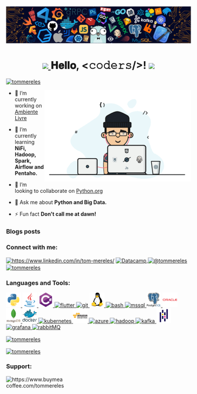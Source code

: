 <p align="center"><a href="https://github.com/TomMereles" target="_blank" rel="noreferrer"> <img src="https://raw.githubusercontent.com/KevinPatel04/KevinPatel04/master/header.png"> </a></p>
<h1 align="center">
  <a href="https://github.com/TomMereles" target="_blank" rel="noreferrer"> <img src="https://github.com/JayantGoel001/JayantGoel001/blob/master/GIF/Earth.gif" width="24px" style="max-width:100%;">
  </a>
  𝐇𝐞𝐥𝐥𝐨, &lt;𝚌𝚘𝚍𝚎𝚛𝚜/&gt;!
  <a href="https://github.com/TomMereles" target="_blank" rel="noreferrer">
    <img src="https://github.com/JayantGoel001/JayantGoel001/blob/master/GIF/Hi.gif" width="40px" />
  </a>
</h1>

<p align="left"> <a href="https://github.com/TomMereles" target="_blank" rel="noreferrer"> <img src="https://komarev.com/ghpvc/?username=tommereles&label=Profile%20views&color=115178&style=plastic" alt="tommereles" /> </a></p>

<a href="https://github.com/TomMereles" target="_blank">
  <img align="right" height="250" width="400" alt="GIF" src="https://github.com/TomMereles/TomMereles/blob/main/image.gif">
</a>

- 🔭 I’m currently working on [Ambiente Livre](https://www.ambientelivre.com.br/)

- 🌱 I’m currently learning **NiFi, Hadoop, Spark, Airflow and Pentaho.**

- 👊 I’m looking to collaborate on [Python.org](https://www.python.org/psf/membership/)

- 💬 Ask me about **Python and Big Data.**

- ⚡ Fun fact **Don't call me at dawn!**

### Blogs posts
<!-- BLOG-POST-LIST:START -->
<!-- BLOG-POST-LIST:END -->

<h3 align="left">Connect with me:</h3>
<p align="left">

<a href="https://www.linkedin.com/in/tom-mereles/" target="blank"><img align="center" src="https://img.shields.io/badge/LinkedIn-0077B5?style=for-the-badge&logo=linkedin&logoColor=white" alt="https://www.linkedin.com/in/tom-mereles/" height="30" width="115" /></a>
<a href="https://www.datacamp.com/profile/tommereles" target="_blank" rel="noreferrer"> <img align="center" src="https://img.shields.io/badge/Datacamp-05192D?style=for-the-badge&logo=datacamp&logoColor=65FF8F" alt="Datacamp" width="115" height="30"/> </a>
<a href="https://medium.com/@tommereles" target="blank"><img align="center" src="https://img.shields.io/badge/Medium-12100E?style=for-the-badge&logo=medium&logoColor=white" alt="@tommereles" height="30" width="118" /></a> <a href="https://dev.to/tommereles" target="blank"><img align="center" src="https://img.shields.io/badge/dev.to-0A0A0A?style=for-the-badge&logo=devdotto&logoColor=white" alt="tommereles" height="30" width="119" /></a>
</p>

<h3 align="left">Languages and Tools:</h3>
<p align="left"> 
<a href="https://github.com/TomMereles" target="_blank" rel="noreferrer"> <img src="https://raw.githubusercontent.com/devicons/devicon/master/icons/python/python-original.svg" alt="python" width="40" height="40"/> </a> <a href="https://github.com/TomMereles" target="_blank" rel="noreferrer"> <img src="https://raw.githubusercontent.com/devicons/devicon/master/icons/java/java-original.svg" alt="java" width="40" height="40"/> </a> <a href="https://github.com/TomMereles" target="_blank" rel="noreferrer"> <img src="https://raw.githubusercontent.com/devicons/devicon/master/icons/csharp/csharp-original.svg" alt="csharp" width="40" height="40"/> </a> <a href="https://github.com/TomMereles" target="_blank" rel="noreferrer"> <img src="https://www.vectorlogo.zone/logos/flutterio/flutterio-icon.svg" alt="flutter" width="40" height="40"/> </a> <a href="https://github.com/TomMereles" target="_blank" rel="noreferrer"> <img src="https://www.vectorlogo.zone/logos/git-scm/git-scm-icon.svg" alt="git" width="40" height="40"/> </a> <a href="https://github.com/TomMereles" target="_blank" rel="noreferrer"> <img src="https://raw.githubusercontent.com/devicons/devicon/master/icons/linux/linux-original.svg" alt="linux" width="40" height="40"/> </a> <a href="https://github.com/TomMereles" target="_blank" rel="noreferrer"> <img src="https://www.vectorlogo.zone/logos/gnu_bash/gnu_bash-icon.svg" alt="bash" width="40" height="40"/> </a> <a href="https://github.com/TomMereles" target="_blank" rel="noreferrer"> <img src="https://www.svgrepo.com/show/303229/microsoft-sql-server-logo.svg" alt="mssql" width="40" height="40"/> </a> <a href="https://github.com/TomMereles" target="_blank" rel="noreferrer"> <img src="https://raw.githubusercontent.com/devicons/devicon/master/icons/postgresql/postgresql-original-wordmark.svg" alt="postgresql" width="40" height="40"/> </a> <a href="https://github.com/TomMereles" target="_blank" rel="noreferrer"> <img src="https://raw.githubusercontent.com/devicons/devicon/master/icons/oracle/oracle-original.svg" alt="oracle" width="40" height="40"/> </a> <a href="https://github.com/TomMereles" target="_blank" rel="noreferrer"> <img src="https://raw.githubusercontent.com/devicons/devicon/master/icons/mongodb/mongodb-original-wordmark.svg" alt="mongodb" width="40" height="40"/> </a> <a href="https://github.com/TomMereles" target="_blank" rel="noreferrer"> <img src="https://raw.githubusercontent.com/devicons/devicon/master/icons/docker/docker-original-wordmark.svg" alt="docker" width="40" height="40"/> </a> <a href="https://github.com/TomMereles" target="_blank" rel="noreferrer"> <img src="https://www.vectorlogo.zone/logos/kubernetes/kubernetes-icon.svg" alt="kubernetes" width="40" height="40"/> </a> <a href="https://github.com/TomMereles" target="_blank" rel="noreferrer"> <img src="https://raw.githubusercontent.com/devicons/devicon/master/icons/amazonwebservices/amazonwebservices-original-wordmark.svg" alt="aws" width="40" height="40"/> </a> <a href="https://github.com/TomMereles" target="_blank" rel="noreferrer"> <img src="https://www.vectorlogo.zone/logos/microsoft_azure/microsoft_azure-icon.svg" alt="azure" width="40" height="40"/> </a> <a href="https://github.com/TomMereles" target="_blank" rel="noreferrer"> <img src="https://www.vectorlogo.zone/logos/apache_hadoop/apache_hadoop-icon.svg" alt="hadoop" width="40" height="40"/> </a> <a href="https://github.com/TomMereles" target="_blank" rel="noreferrer"> <img src="https://www.vectorlogo.zone/logos/apache_kafka/apache_kafka-icon.svg" alt="kafka" width="40" height="40"/> </a> <a href="https://github.com/TomMereles" target="_blank" rel="noreferrer"> <img src="https://raw.githubusercontent.com/devicons/devicon/2ae2a900d2f041da66e950e4d48052658d850630/icons/pandas/pandas-original.svg" alt="pandas" width="40" height="40"/> </a> <a href="https://github.com/TomMereles" target="_blank" rel="noreferrer"> <img src="https://www.vectorlogo.zone/logos/grafana/grafana-icon.svg" alt="grafana" width="40" height="40"/> </a> <a href="https://github.com/TomMereles" target="_blank" rel="noreferrer"> <img src="https://www.vectorlogo.zone/logos/rabbitmq/rabbitmq-icon.svg" alt="rabbitMQ" width="40" height="40"/> </a> </p>


<p> <a href="https://github.com/TomMereles" target="_blank" rel="noreferrer"> <img align="center" src="https://github-readme-stats.vercel.app/api/top-langs?username=tommereles&show_icons=true&theme=dark&locale=en&layout=compact" alt="tommereles" /> </a></p>

<p> <a href="https://github.com/TomMereles" target="_blank" rel="noreferrer"> <img align="center" src="https://github-readme-streak-stats.herokuapp.com/?user=tommereles&theme=dark" alt="tommereles" /> </a></p>

<h3 align="left">Support:</h3>
<p><a href="https://www.buymeacoffee.com/tommereles"> <img align="left" src="https://cdn.buymeacoffee.com/buttons/v2/default-yellow.png" height="40" width="160" alt="https://www.buymeacoffee.com/tommereles" /></a></p><br><br>
